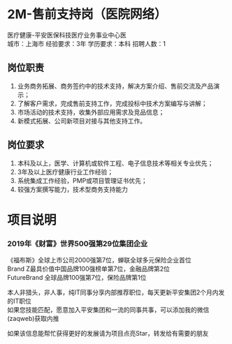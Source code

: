 # 2M-售前支持岗（医院网络）
医疗健康-平安医保科技医疗业务事业中心医  
城市：上海市 经验要求：3年 学历要求：本科  招聘人数：1

## 岗位职责
1.	业务商务拓展、商务签约中的技术支持，解决方案介绍、售前交流及产品演示；   
2.	了解客户需求，完成售前支持工作，完成投标中技术方案编写与讲解；   
3.	市场活动的技术支持，收集外部应用需求及竞品信息；   
4.	新模式拓展、公司新项目对接与其他支持工作。

## 岗位要求
1.	本科及以上，医学、计算机或软件工程、电子信息技术等相关专业优先；   
2.	3年及以上医疗健康行业工作经验；   
3.	系统集成工作经验，PMP或项目管理证书优先；   
4.	较强方案撰写能力，技术型商务支持能力

# 项目说明

### 2019年《财富》世界500强第29位集团企业
《福布斯》全球上市公司2000强第7位，蝉联全球多元保险企业首位  
Brand Z最具价值中国品牌100强榜单第7位，金融品牌第2位  
FutureBrand 全球品牌100强第7位，保险品牌第1位

本人非猎头，非人事，纯IT同事分享内部推荐职位，每天更新平安集团2个月内发的IT职位  
如果您技能匹配，愿意加入平安集团和一流的同事共事，可以添加我的微信(zaqweb)获取内推 

如果该信息能帮忙获得更好的发展请为项目点亮Star，转发给有需要的朋友




